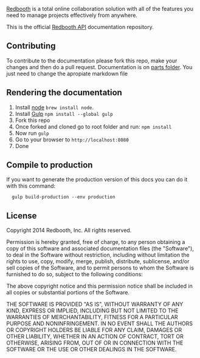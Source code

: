 [Redbooth](https://redbooth.com/) is a total online collaboration solution with all of the features you need to manage projects effectively from anywhere.

This is the official [Redbooth API](https://redbooth.com/api/api-docs/) documentation repository.

## Contributing

To contribute to the documentation please fork this repo, make your changes and then do a pull request.
Documentation is on [parts folder](https://github.com/teambox/api-v3-docs/tree/master/parts). You just need to change the apropiate markdown file

## Rendering the documentation
1. Install <a href="http://nodejs.org/" target="_blank">node</a> `brew install node`.
2. Install <a href="http://gulpjs.com/" target="_blank">Gulp</a> `npm install --global gulp`
3. Fork this repo
4. Once forked and cloned go to root folder and run: `npm install`
5. Now run `gulp`
6. Go to your browser to `http://localhost:8080`
7. Done

## Compile to production
If you want to generate the production version of this docs you can do
it with this command:
```
  gulp build-production --env production

```

## License

Copyright 2014 Redbooth, Inc. All rights reserved.

Permission is hereby granted, free of charge, to any person obtaining a copy
of this software and associated documentation files (the "Software"), to
deal in the Software without restriction, including without limitation the
rights to use, copy, modify, merge, publish, distribute, sublicense, and/or
sell copies of the Software, and to permit persons to whom the Software is
furnished to do so, subject to the following conditions:

The above copyright notice and this permission notice shall be included in
all copies or substantial portions of the Software.

THE SOFTWARE IS PROVIDED "AS IS", WITHOUT WARRANTY OF ANY KIND, EXPRESS OR
IMPLIED, INCLUDING BUT NOT LIMITED TO THE WARRANTIES OF MERCHANTABILITY,
FITNESS FOR A PARTICULAR PURPOSE AND NONINFRINGEMENT. IN NO EVENT SHALL THE
AUTHORS OR COPYRIGHT HOLDERS BE LIABLE FOR ANY CLAIM, DAMAGES OR OTHER
LIABILITY, WHETHER IN AN ACTION OF CONTRACT, TORT OR OTHERWISE, ARISING
FROM, OUT OF OR IN CONNECTION WITH THE SOFTWARE OR THE USE OR OTHER DEALINGS
IN THE SOFTWARE.
